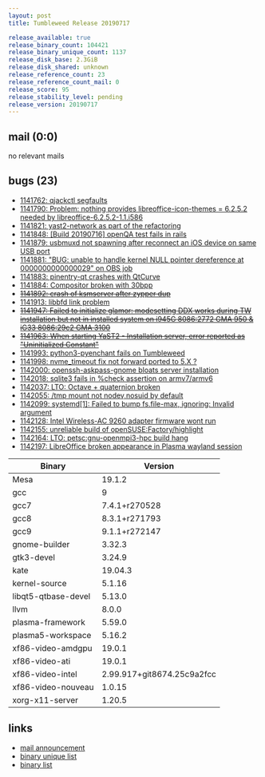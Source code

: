 ```yaml
---
layout: post
title: Tumbleweed Release 20190717

release_available: true
release_binary_count: 104421
release_binary_unique_count: 1137
release_disk_base: 2.3GiB
release_disk_shared: unknown
release_reference_count: 23
release_reference_count_mail: 0
release_score: 95
release_stability_level: pending
release_version: 20190717
---
```


## mail (0:0)

no relevant mails

## bugs (23)

<!--more-->

- [1141762: qjackctl segfaults](https://bugzilla.opensuse.org/show_bug.cgi?id=1141762)
- [1141790: Problem: nothing provides libreoffice-icon-themes = 6.2.5.2 needed by libreoffice-6.2.5.2-1.1.i586](https://bugzilla.opensuse.org/show_bug.cgi?id=1141790)
- [1141821: yast2-network as part of the refactoring](https://bugzilla.opensuse.org/show_bug.cgi?id=1141821)
- [1141848: \[Build 20190716\] openQA test fails in rails](https://bugzilla.opensuse.org/show_bug.cgi?id=1141848)
- [1141879: usbmuxd not spawning after reconnect an iOS device on same USB port](https://bugzilla.opensuse.org/show_bug.cgi?id=1141879)
- [1141881: "BUG: unable to handle kernel NULL pointer dereference at 0000000000000029" on OBS job](https://bugzilla.opensuse.org/show_bug.cgi?id=1141881)
- [1141883: pinentry-qt crashes with QtCurve](https://bugzilla.opensuse.org/show_bug.cgi?id=1141883)
- [1141884: Compositor broken with 30bpp](https://bugzilla.opensuse.org/show_bug.cgi?id=1141884)
- ~~[1141892: crash of ksmserver after zypper dup](https://bugzilla.opensuse.org/show_bug.cgi?id=1141892)~~
- [1141913: libbfd link problem](https://bugzilla.opensuse.org/show_bug.cgi?id=1141913)
- ~~[1141947: Failed to initialize glamor: modesetting DDX works during TW installation but not in installed system on i945G 8086:2772 GMA 950 & iG33 8086:29c2 GMA 3100](https://bugzilla.opensuse.org/show_bug.cgi?id=1141947)~~
- ~~[1141963: When starting YaST2 - Installation server, error reported as "Uninitialized Constant"](https://bugzilla.opensuse.org/show_bug.cgi?id=1141963)~~
- [1141993: python3-pyenchant fails  on  Tumbleweed](https://bugzilla.opensuse.org/show_bug.cgi?id=1141993)
- [1141998: nvme_timeout fix not forward ported to 5.X ?](https://bugzilla.opensuse.org/show_bug.cgi?id=1141998)
- [1142000: openssh-askpass-gnome bloats server installation](https://bugzilla.opensuse.org/show_bug.cgi?id=1142000)
- [1142018: sqlite3 fails in %check assertion on armv7/armv6](https://bugzilla.opensuse.org/show_bug.cgi?id=1142018)
- [1142037: LTO: Octave + quaternion broken](https://bugzilla.opensuse.org/show_bug.cgi?id=1142037)
- [1142055: /tmp mount not nodev,nosuid by default](https://bugzilla.opensuse.org/show_bug.cgi?id=1142055)
- [1142099: systemd\[1\]: Failed to bump fs.file-max, ignoring: Invalid argument](https://bugzilla.opensuse.org/show_bug.cgi?id=1142099)
- [1142128: Intel Wireless-AC 9260 adapter firmware wont run](https://bugzilla.opensuse.org/show_bug.cgi?id=1142128)
- [1142155: unreliable build of openSUSE:Factory/highlight](https://bugzilla.opensuse.org/show_bug.cgi?id=1142155)
- [1142164: LTO: petsc:gnu-openmpi3-hpc build hang](https://bugzilla.opensuse.org/show_bug.cgi?id=1142164)
- [1142197: LibreOffice broken appearance in Plasma wayland session](https://bugzilla.opensuse.org/show_bug.cgi?id=1142197)

Binary | Version
--- | ---
Mesa | 19.1.2
gcc | 9
gcc7 | 7.4.1+r270528
gcc8 | 8.3.1+r271793
gcc9 | 9.1.1+r272147
gnome-builder | 3.32.3
gtk3-devel | 3.24.9
kate | 19.04.3
kernel-source | 5.1.16
libqt5-qtbase-devel | 5.13.0
llvm | 8.0.0
plasma-framework | 5.59.0
plasma5-workspace | 5.16.2
xf86-video-amdgpu | 19.0.1
xf86-video-ati | 19.0.1
xf86-video-intel | 2.99.917+git8674.25c9a2fcc
xf86-video-nouveau | 1.0.15
xorg-x11-server | 1.20.5

## links

- [mail announcement](https://lists.opensuse.org/opensuse-factory/2019-07/msg00269.html)
- [binary unique list](http://download.opensuse.org/history/20190717/rpm.unique.list)
- [binary list](http://download.opensuse.org/history/20190717/rpm.list)
